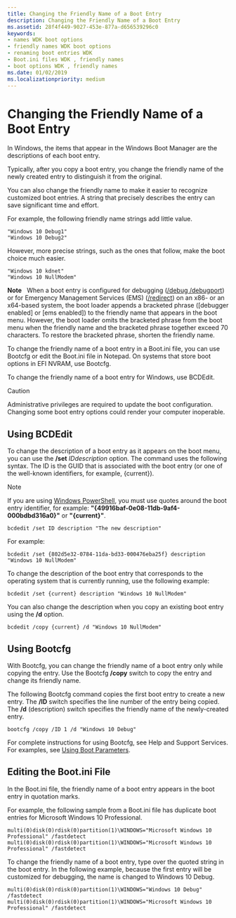 ```yaml
---
title: Changing the Friendly Name of a Boot Entry
description: Changing the Friendly Name of a Boot Entry
ms.assetid: 28f4f449-9027-453e-877a-d656539296c0
keywords:
- names WDK boot options
- friendly names WDK boot options
- renaming boot entries WDK
- Boot.ini files WDK , friendly names
- boot options WDK , friendly names
ms.date: 01/02/2019
ms.localizationpriority: medium
---
```


# Changing the Friendly Name of a Boot Entry


In Windows, the items that appear in the Windows Boot Manager are the descriptions of each boot entry.

Typically, after you copy a boot entry, you change the friendly name of the newly created entry to distinguish it from the original.

You can also change the friendly name to make it easier to recognize customized boot entries. A string that precisely describes the entry can save significant time and effort.

For example, the following friendly name strings add little value.

```
"Windows 10 Debug1"
"Windows 10 Debug2"
```

However, more precise strings, such as the ones that follow, make the boot choice much easier.

```
"Windows 10 kdnet"
"Windows 10 NullModem"
```

**Note**   When a boot entry is configured for debugging ([/debug /debugport](https://docs.microsoft.com/windows-hardware/drivers/devtest/-debug)) or for Emergency Management Services (EMS) ([/redirect](https://docs.microsoft.com/windows-hardware/drivers/devtest/-redirect)) on an x86- or an x64-based system, the boot loader appends a bracketed phrase (\[debugger enabled\] or \[ems enabled\]) to the friendly name that appears in the boot menu.
However, the boot loader omits the bracketed phrase from the boot menu when the friendly name and the bracketed phrase together exceed 70 characters. To restore the bracketed phrase, shorten the friendly name.

To change the friendly name of a boot entry in a Boot.ini file, you can use Bootcfg or edit the Boot.ini file in Notepad. On systems that store boot options in EFI NVRAM, use Bootcfg.

To change the friendly name of a boot entry for Windows, use BCDEdit. 

> [!CAUTION]
> Administrative privileges are required to update the boot configuration. Changing some boot entry options could render your computer inoperable. 


## <span id="using_bcdedit"></span><span id="USING_BCDEDIT"></span>Using BCDEdit

To change the description of a boot entry as it appears on the boot menu, you can use the **/set** *IDdescription* option. The command uses the following syntax. The ID is the GUID that is associated with the boot entry (or one of the well-known identifiers, for example, {current}).

> [!NOTE]
> If you are using [Windows PowerShell](https://docs.microsoft.com/powershell/module/Microsoft.PowerShell.Core/?view=powershell-6), you must use quotes around the boot entry identifier, for example: **"{49916baf-0e08-11db-9af4-000bdbd316a0}"** or **"{current}"**.


```console
bcdedit /set ID description "The new description"
```

For example:

```console
bcdedit /set {802d5e32-0784-11da-bd33-000476eba25f} description "Windows 10 NullModem"
```

To change the description of the boot entry that corresponds to the operating system that is currently running, use the following example:

```console
bcdedit /set {current} description "Windows 10 NullModem"
```

You can also change the description when you copy an existing boot entry using the **/d** option.

```console
bcdedit /copy {current} /d "Windows 10 NullModem"
```



## <span id="using_bootcfg"></span><span id="USING_BOOTCFG"></span>Using Bootcfg

With Bootcfg, you can change the friendly name of a boot entry only while copying the entry. Use the Bootcfg **/copy** switch to copy the entry and change its friendly name.

The following Bootcfg command copies the first boot entry to create a new entry. The **/ID** switch specifies the line number of the entry being copied. The **/d** (description) switch specifies the friendly name of the newly-created entry.

```console
bootcfg /copy /ID 1 /d "Windows 10 Debug"
```

For complete instructions for using Bootcfg, see Help and Support Services. For examples, see [Using Boot Parameters](using-boot-parameters.md).

## <span id="editing_the_boot_ini_file"></span><span id="EDITING_THE_BOOT_INI_FILE"></span>Editing the Boot.ini File

In the Boot.ini file, the friendly name of a boot entry appears in the boot entry in quotation marks.

For example, the following sample from a Boot.ini file has duplicate boot entries for Microsoft Windows 10 Professional.

```console
multi(0)disk(0)rdisk(0)partition(1)\WINDOWS="Microsoft Windows 10 Professional" /fastdetect
multi(0)disk(0)rdisk(0)partition(1)\WINDOWS="Microsoft Windows 10 Professional" /fastdetect
```

To change the friendly name of a boot entry, type over the quoted string in the boot entry. In the following example, because the first entry will be customized for debugging, the name is changed to Windows 10 Debug.

```console
multi(0)disk(0)rdisk(0)partition(1)\WINDOWS="Windows 10 Debug" /fastdetect
multi(0)disk(0)rdisk(0)partition(1)\WINDOWS="Microsoft Windows 10 Professional" /fastdetect
```
